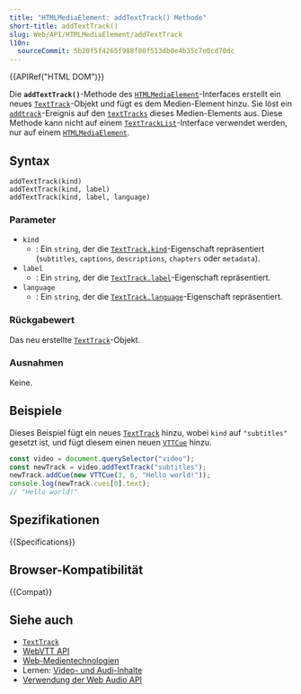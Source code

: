 ```yaml
---
title: "HTMLMediaElement: addTextTrack() Methode"
short-title: addTextTrack()
slug: Web/API/HTMLMediaElement/addTextTrack
l10n:
  sourceCommit: 5b20f5f4265f988f80f513db0e4b35c7e0cd70dc
---
```


{{APIRef("HTML DOM")}}

Die **`addTextTrack()`**-Methode des [`HTMLMediaElement`](/de/docs/Web/API/HTMLMediaElement)-Interfaces erstellt ein neues [`TextTrack`](/de/docs/Web/API/TextTrack)-Objekt und fügt es dem Medien-Element hinzu. Sie löst ein [`addtrack`](/de/docs/Web/API/TextTrackList/addtrack_event)-Ereignis auf den [`textTracks`](/de/docs/Web/API/HTMLMediaElement/textTracks) dieses Medien-Elements aus. Diese Methode kann nicht auf einem [`TextTrackList`](/de/docs/Web/API/TextTrackList)-Interface verwendet werden, nur auf einem [`HTMLMediaElement`](/de/docs/Web/API/HTMLMediaElement).

## Syntax

```js-nolint
addTextTrack(kind)
addTextTrack(kind, label)
addTextTrack(kind, label, language)
```

### Parameter

- `kind`
  - : Ein `string`, der die [`TextTrack.kind`](/de/docs/Web/API/TextTrack/kind)-Eigenschaft repräsentiert (`subtitles`, `captions`, `descriptions`, `chapters` oder `metadata`).
- `label`
  - : Ein `string`, der die [`TextTrack.label`](/de/docs/Web/API/TextTrack/label)-Eigenschaft repräsentiert.
- `language`
  - : Ein `string`, der die [`TextTrack.language`](/de/docs/Web/API/TextTrack/language)-Eigenschaft repräsentiert.

### Rückgabewert

Das neu erstellte [`TextTrack`](/de/docs/Web/API/TextTrack)-Objekt.

### Ausnahmen

Keine.

## Beispiele

Dieses Beispiel fügt ein neues [`TextTrack`](/de/docs/Web/API/TextTrack) hinzu, wobei `kind` auf `"subtitles"` gesetzt ist, und fügt diesem einen neuen [`VTTCue`](/de/docs/Web/API/VTTCue) hinzu.

```js
const video = document.querySelector("video");
const newTrack = video.addTextTrack("subtitles");
newTrack.addCue(new VTTCue(3, 6, "Hello world!"));
console.log(newTrack.cues[0].text);
// "Hello world!"
```

## Spezifikationen

{{Specifications}}

## Browser-Kompatibilität

{{Compat}}

## Siehe auch

- [`TextTrack`](/de/docs/Web/API/TextTrack)
- [WebVTT API](/de/docs/Web/API/WebVTT_API)
- [Web-Medientechnologien](/de/docs/Web/Media)
- Lernen: [Video- und Audi-Inhalte](/de/docs/Learn_web_development/Core/Structuring_content/HTML_video_and_audio)
- [Verwendung der Web Audio API](/de/docs/Web/API/Web_Audio_API/Using_Web_Audio_API)
